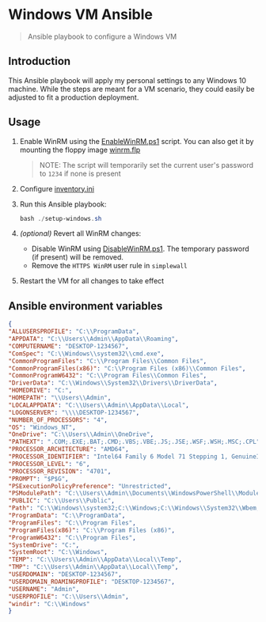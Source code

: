 # Windows VM Ansible
> Ansible playbook to configure a Windows VM

## Introduction
This Ansible playbook will apply my personal settings to any Windows 10 machine.
While the steps are meant for a VM scenario, they could easily be adjusted to fit a production deployment.

## Usage
1. Enable WinRM using the [EnableWinRM.ps1](EnableWinRM.ps1) script. You can also get it by mounting the floppy image [winrm.flp](winrm.flp)
    > NOTE: The script will temporarily set the current user's password to `1234` if none is present

2. Configure [inventory.ini](inventory.ini)

3. Run this Ansible playbook:
    ```powershell
    bash ./setup-windows.sh
    ```

5. _(optional)_ Revert all WinRM changes:
   - Disable WinRM using [DisableWinRM.ps1](DisableWinRM.ps1). The temporary password (if present) will be removed.
   - Remove the `HTTPS WinRM` user rule in `simplewall`

6. Restart the VM for all changes to take effect

## Ansible environment variables
```json
{
"ALLUSERSPROFILE": "C:\\ProgramData",
"APPDATA": "C:\\Users\\Admin\\AppData\\Roaming",
"COMPUTERNAME": "DESKTOP-1234567",
"ComSpec": "C:\\Windows\\system32\\cmd.exe",
"CommonProgramFiles": "C:\\Program Files\\Common Files",
"CommonProgramFiles(x86)": "C:\\Program Files (x86)\\Common Files",
"CommonProgramW6432": "C:\\Program Files\\Common Files",
"DriverData": "C:\\Windows\\System32\\Drivers\\DriverData",
"HOMEDRIVE": "C:",
"HOMEPATH": "\\Users\\Admin",
"LOCALAPPDATA": "C:\\Users\\Admin\\AppData\\Local",
"LOGONSERVER": "\\\\DESKTOP-1234567",
"NUMBER_OF_PROCESSORS": "4",
"OS": "Windows_NT",
"OneDrive": "C:\\Users\\Admin\\OneDrive",
"PATHEXT": ".COM;.EXE;.BAT;.CMD;.VBS;.VBE;.JS;.JSE;.WSF;.WSH;.MSC;.CPL",
"PROCESSOR_ARCHITECTURE": "AMD64",
"PROCESSOR_IDENTIFIER": "Intel64 Family 6 Model 71 Stepping 1, GenuineIntel",
"PROCESSOR_LEVEL": "6",
"PROCESSOR_REVISION": "4701",
"PROMPT": "$P$G",
"PSExecutionPolicyPreference": "Unrestricted",
"PSModulePath": "C:\\Users\\Admin\\Documents\\WindowsPowerShell\\Modules;C:\\Program Files\\WindowsPowerShell\\Modules;C:\\Windows\\system32\\WindowsPowerShell\\v1.0\\Modules",
"PUBLIC": "C:\\Users\\Public",
"Path": "C:\\Windows\\system32;C:\\Windows;C:\\Windows\\System32\\Wbem;C:\\Windows\\System32\\WindowsPowerShell\\v1.0\\;C:\\Users\\Admin\\AppData\\Local\\Microsoft\\WindowsApps",
"ProgramData": "C:\\ProgramData",
"ProgramFiles": "C:\\Program Files",
"ProgramFiles(x86)": "C:\\Program Files (x86)",
"ProgramW6432": "C:\\Program Files",
"SystemDrive": "C:",
"SystemRoot": "C:\\Windows",
"TEMP": "C:\\Users\\Admin\\AppData\\Local\\Temp",
"TMP": "C:\\Users\\Admin\\AppData\\Local\\Temp",
"USERDOMAIN": "DESKTOP-1234567",
"USERDOMAIN_ROAMINGPROFILE": "DESKTOP-1234567",
"USERNAME": "Admin",
"USERPROFILE": "C:\\Users\\Admin",
"windir": "C:\\Windows"
}
```